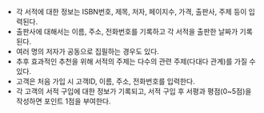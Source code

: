 - 각 서적에 대한 정보는 ISBN번호, 제목, 저자, 페이지수, 가격, 출판사, 주제 등이 입력된다.
- 출판사에 대해서는 이름, 주소, 전화번호를 기록하고 각 서적을 출판한 날짜가 기록된다.
- 여러 명의 저자가 공동으로 집필하는 경우도 있다.
- 추후 효과적인 추천을 위해 서적의 주제는 다수의 관련 주제(다대다 관계)를 가질 수 있다.
- 고객은 처음 가입 시 고객ID, 이름, 주소, 전화번호를 입력한다.
- 각 고객의 서적 구입에 대한 정보가 기록되고, 서적 구입 후 서평과 평점(0~5점)을 작성하면 포인트 1점을 부여한다.